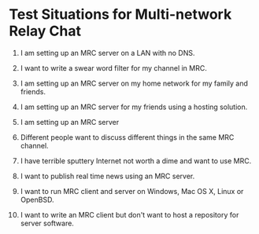 # Test Situations for Multi-network Relay Chat #

1. I am setting up an MRC server on a LAN with no DNS.

2. I want to write a swear word filter for my channel in MRC.

3. I am setting up an MRC server on my home network for my family and friends.

4. I am setting up an MRC server for my friends using a hosting solution.

5. I am setting up an MRC server 

6. Different people want to discuss different things in the same MRC channel.

7. I have terrible sputtery Internet not worth a dime and want to use MRC.

8. I want to publish real time news using an MRC server.

9. I want to run MRC client and server on Windows, Mac OS X, Linux or OpenBSD.

10. I want to write an MRC client but don't want to host a repository for server
software.